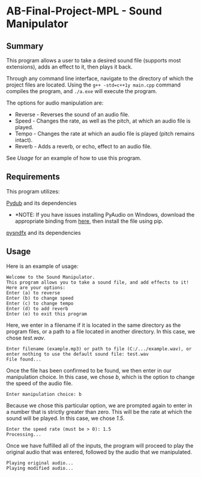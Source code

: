 # AB-Final-Project-MPL - Sound Manipulator

## Summary
This program allows a user to take a desired sound file (supports most extensions),
adds an effect to it, then plays it back.

Through any command line interface, navigate to the directory of which the project files are located.
Using the `g++ -std=c++1y main.cpp` command compiles the program, 
and `./a.exe` will execute the program.

The options for audio manipulation are:

- Reverse - Reverses the sound of an audio file.
- Speed - Changes the rate, as well as the pitch, at which an audio file is played.
- Tempo - Changes the rate at which an audio file is played (pitch remains intact).
- Reverb - Adds a reverb, or echo, effect to an audio file.

See _Usage_ for an example of how to use this program.

## Requirements
This program utilizes:

[Pydub](https://github.com/jiaaro/pydub) and its dependencies
- *NOTE: If you have issues installing PyAudio on Windows, download the appropriate binding from [here](https://www.lfd.uci.edu/~gohlke/pythonlibs/#pyaudio),
then install the file using pip.

[pysndfx](https://github.com/carlthome/python-audio-effects) and its dependencies 

## Usage
Here is an example of usage:

```commandline
Welcome to the Sound Manipulator.
This program allows you to take a sound file, and add effects to it!
Here are your options:
Enter (a) to reverse
Enter (b) to change speed
Enter (c) to change tempo
Enter (d) to add reverb
Enter (e) to exit this program
```
Here, we enter in a filename if it is located in the same directory as the program files, or a path to a file located in another directory.
In this case, we chose _test.wav_.
```commandline
Enter filename (example.mp3) or path to file (C:/.../example.wav), or enter nothing to use the default sound file: test.wav
File found...
```
Once the file has been confirmed to be found, we then enter in our manipulation choice.
In this case, we chose _b_, which is the option to change the speed of the audio file.
```commandline
Enter manipulation choice: b
```
Because we chose this particular option, we are prompted again to enter in a number that is strictly greater than zero.
This will be the rate at which the sound will be played.
In this case, we chose _1.5_.
```commandline
Enter the speed rate (must be > 0): 1.5
Processing...
```
Once we have fulfilled all of the inputs, the program will proceed to play the original audio that was entered, followed by the audio that we manipulated.
```commandline
Playing original audio...
Playing modified audio...
```
